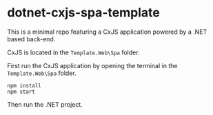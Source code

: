 # dotnet-cxjs-spa-template

This is a minimal repo featuring a CxJS application powered by a .NET based back-end.

CxJS is located in the `Template.Web\Spa` folder.

First run the CxJS application by opening the terminal in the `Template.Web\Spa` folder.

```
npm install
npm start
```

Then run the .NET project.

